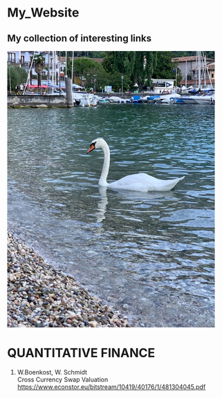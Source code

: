 # My_Website
## My collection of interesting links
![IMG_2678](IMG_2678.jpg)

# QUANTITATIVE FINANCE

1. W.Boenkost, W. Schmidt\
   Cross Currency Swap Valuation\
   https://www.econstor.eu/bitstream/10419/40176/1/481304045.pdf


